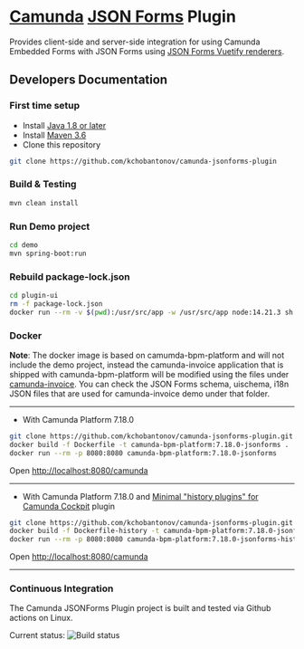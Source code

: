 # [Camunda](https://camunda.com/) [JSON Forms](https://jsonforms.io/) Plugin

Provides client-side and server-side integration for using Camunda Embedded Forms with JSON Forms using [JSON Forms Vuetify renderers](https://github.com/eclipsesource/jsonforms-vuetify-renderers).

## Developers Documentation

### First time setup

* Install [Java 1.8 or later](https://www.java.com/en/download/help/download_options.html)
* Install [Maven 3.6](https://maven.apache.org/install.html)
* Clone this repository

```bash
git clone https://github.com/kchobantonov/camunda-jsonforms-plugin
```

### Build & Testing

```bash
mvn clean install
```

### Run Demo project

```bash
cd demo
mvn spring-boot:run
```

### Rebuild package-lock.json

```bash
cd plugin-ui
rm -f package-lock.json
docker run --rm -v $(pwd):/usr/src/app -w /usr/src/app node:14.21.3 sh -c "npm install && npm run init"
```


### Docker

**Note**: The docker image is based on camumda-bpm-platform and will not include the demo project, instead the camunda-invoice application that is shipped with camunda-bpm-platform will be modified using the files under [camunda-invoice](./docker-camunda-bpm-platform/camunda-invoice). You can check the JSON Forms schema, uischema, i18n JSON files that are used for camunda-invoice demo under that folder.

---

* With Camunda Platform 7.18.0

```bash
git clone https://github.com/kchobantonov/camunda-jsonforms-plugin.git
docker build -f Dockerfile -t camunda-bpm-platform:7.18.0-jsonforms .
docker run --rm -p 8080:8080 camunda-bpm-platform:7.18.0-jsonforms
```

Open <http://localhost:8080/camunda>

---

* With Camunda Platform 7.18.0 and [Minimal "history plugins" for Camunda Cockpit](https://github.com/datakurre/camunda-cockpit-plugins) plugin

```bash
git clone https://github.com/kchobantonov/camunda-jsonforms-plugin.git
docker build -f Dockerfile-history -t camunda-bpm-platform:7.18.0-jsonforms-history .
docker run --rm -p 8080:8080 camunda-bpm-platform:7.18.0-jsonforms-history
```

Open <http://localhost:8080/camunda>

---

### Continuous Integration

The Camunda JSONForms Plugin project is built and tested via Github actions on Linux.

Current status: ![Build status](https://github.com/kchobantonov/camunda-jsonforms-plugin/actions/workflows/maven.yml/badge.svg?branch=master)
